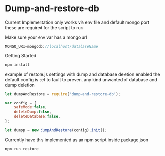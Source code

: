 # Dump-and-restore-db

Current Implementation only works via env file and default mongo port
these are required for the script to run

Make sure your env var has a mongo url
```javascript
MONGO_URI=mongodb://localhost/databaseName
```

Getting Started
```javascript
npm install
```
example of restore.js settings with dump and database deletion enabled
the default config is set to fault to prevent any kind unwanted of database and dump deletion

```javascript
let dumpAndRestore = require('dump-and-restore-db');

var config = {
    safeMode:false,
    deleteDump:false,
    deleteDatabase:false,
};

let dumpp = new dumpAndRestore(config).init();
```

Currently have this implemented as an npm script inside package.json
```javascript
npm run restore
```



